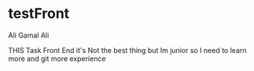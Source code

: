 # testFront

Ali Gamal Ali 

THIS Task Front End it's Not the best thing but Im junior so I need to learn more and git more experience
